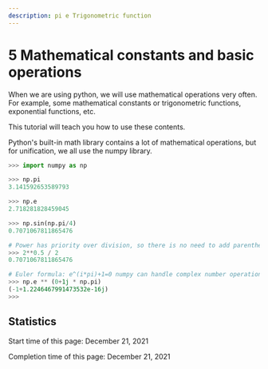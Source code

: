 ```yaml
---
description: pi e Trigonometric function
---
```


# 5 Mathematical constants and basic operations

When we are using python, we will use mathematical operations very often. For example, some mathematical constants or trigonometric functions, exponential functions, etc.&#x20;

This tutorial will teach you how to use these contents.

Python's built-in math library contains a lot of mathematical operations, but for unification, we all use the numpy library.

```python
>>> import numpy as np

>>> np.pi
3.141592653589793

>>> np.e
2.718281828459045

>>> np.sin(np.pi/4)
0.7071067811865476

# Power has priority over division, so there is no need to add parentheses
>>> 2**0.5 / 2
0.7071067811865476

# Euler formula: e^(i*pi)+1=0 numpy can handle complex number operations
>>> np.e ** (0+1j * np.pi)
(-1+1.2246467991473532e-16j)
>>> 
```

## Statistics

Start time of this page: December 21, 2021

Completion time of this page: December 21, 2021
